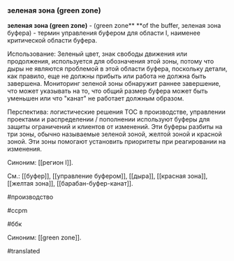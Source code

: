 ### зеленая зона (green zone)

**зеленая зона (green zone)** - (green zone** **of the buffer, зеленая зона буфера) - термин управления буфером для области I, наименее критической области буфера.

Использование: Зеленый цвет, знак свободы движения или продолжения, используется для обозначения этой зоны, потому что дыры не являются проблемой в этой области буфера, поскольку детали, как правило, еще не должны прибыть или работа не должна быть завершена. Мониторинг зеленой зоны обнаружит раннее завершение, что может указывать на то, что общий размер буфера может быть уменьшен или что "канат" не работает должным образом.

Перспектива: логистические решения TOC в производстве, управлении проектами и распределении / пополнении используют буферы для защиты ограничений и клиентов от изменений. Эти буферы разбиты на три зоны, обычно называемые зеленой зоной, желтой зоной и красной зоной. Эти зоны помогают установить приоритеты при реагировании на изменения.

Синоним: [[регион I]].

См.: [[буфер]], [[управление буфером]], [[дыра]], [[красная зона]], [[желтая зона]], [[барабан-буфер-канат]].

#производство

#ccpm

#ббк

Синоним: [[green zone]].

#translated
